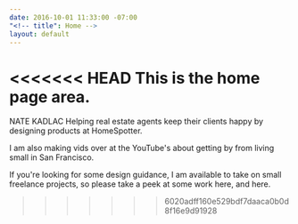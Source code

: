 ```yaml
---
date: 2016-10-01 11:33:00 -07:00
"<!-- title": Home -->
layout: default
---
```


<<<<<<< HEAD
This is the home page area.
=======
NATE KADLAC
Helping real estate agents keep their clients happy by designing products at HomeSpotter.

I am also making vids over at the YouTube's about getting by from living small in San Francisco.

If you're looking for some design guidance, I am available to take on small freelance projects, so please take a peek at some work here, and here. 
>>>>>>> 6020adff160e529bdf7daaca0b0d8f16e9d91928
